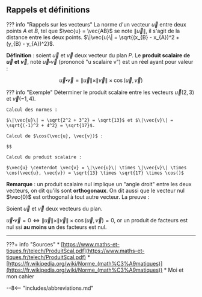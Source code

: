 ## Rappels et définitions

??? info "Rappels sur les vecteurs"
    La norme d'un vecteur $\vec{u}$ entre deux points $A$ et $B$, tel que $\vec{u} = \vec{AB}$ se note $\|\vec{u}\|$, il s'agit de la distance entre les deux points. $\|\vec{u}\| = \sqrt{(x_{B} - x_{A})^2 + (y_{B} - y_{A})^2}$.

**Définition** : soient $\vec{u}$ et $\vec{v}$ deux vecteur du plan $P$. Le **produit scalaire de $\vec{u}$ et $\vec{v}$**, noté $\vec{u} \centerdot \vec{v}$ (prononcé "u scalaire v") est un réel ayant pour valeur :

$$
\vec{u} \centerdot \vec{v} = \|\vec{u}\| \times \|\vec{v}\| \times \cos(\vec{u}, \vec{v})
$$

??? info "Exemple"
    Déterminer le produit scalaire entre les vecteurs $\vec{u}(2, 3)$ et $\vec{v}(-1, 4)$.

    Calcul des normes :

    $\|\vec{u}\| = \sqrt{2^2 + 3^2} = \sqrt{13}$ et $\|\vec{v}\| = \sqrt{(-1)^2 + 4^2} = \sqrt{17}$.

    Calcul de $\cos(\vec{u}, \vec{v})$ :

    $$

    Calcul du produit scalaire :

    $\vec{u} \centerdot \vec{v} = \|\vec{u}\| \times \|\vec{v}\| \times \cos(\vec{u}, \vec{v}) = \sqrt{13} \times \sqrt{17} \times \cos()$

**Remarque** : un produit scalaire nul implique un "angle droit" entre les deux vecteurs, on dit qu'ils sont **orthogonaux**. On dit aussi que le vecteur nul $\vec{0}$ est orthogonal à tout autre vecteur. La preuve :

Soient $\vec{u}$ et $\vec{v}$ deux vecteurs du plan.

$\vec{u} \centerdot \vec{v} = 0 \Leftrightarrow \|\vec{u}\| \times \|\vec{v}\| \times \cos(\vec{u}, \vec{v}) = 0$, or un produit de facteurs est nul ssi **au moins un** des facteurs est nul.



---

???+ info "Sources"
    * [https://www.maths-et-tiques.fr/telech/ProduitScal.pdf](https://www.maths-et-tiques.fr/telech/ProduitScal.pdf)
    * [https://fr.wikipedia.org/wiki/Norme_(math%C3%A9matiques)](https://fr.wikipedia.org/wiki/Norme_(math%C3%A9matiques))
    * Moi et mon cahier

--8<-- "includes/abbreviations.md"
